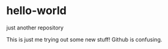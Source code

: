 hello-world
===========

just another repository

This is just me trying out some new stuff! Github is confusing.
